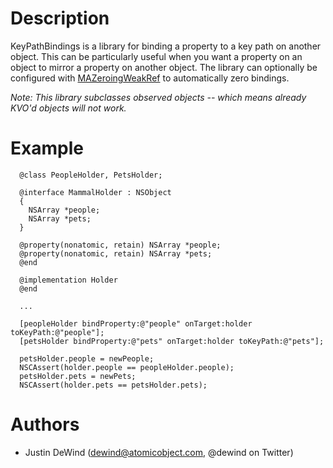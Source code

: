 Description
===========

KeyPathBindings is a library for binding a property to a key path on another object. This can be particularly useful when you want a property on an object to mirror a property on another object. The library can optionally be configured with [MAZeroingWeakRef](https://github.com/mikeash/MAZeroingWeakRef) to automatically zero bindings.

_Note: This library subclasses observed objects -- which means already KVO'd objects will not work._

Example
========

      @class PeopleHolder, PetsHolder;
      
      @interface MammalHolder : NSObject
      {
        NSArray *people;
        NSArray *pets;
      }

      @property(nonatomic, retain) NSArray *people;
      @property(nonatomic, retain) NSArray *pets;
      @end
      
      @implementation Holder
      @end
      
      ...
      
      [peopleHolder bindProperty:@"people" onTarget:holder toKeyPath:@"people"];
      [petsHolder bindProperty:@"pets" onTarget:holder toKeyPath:@"pets"];
      
      petsHolder.people = newPeople;
      NSCAssert(holder.people == peopleHolder.people);
      petsHolder.pets = newPets;
      NSCAssert(holder.pets == petsHolder.pets);

Authors
=======

* Justin DeWind (dewind@atomicobject.com, @dewind on Twitter)
